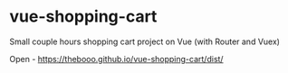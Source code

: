 # vue-shopping-cart

Small couple hours shopping cart project on Vue (with Router and Vuex)

Open - https://thebooo.github.io/vue-shopping-cart/dist/
